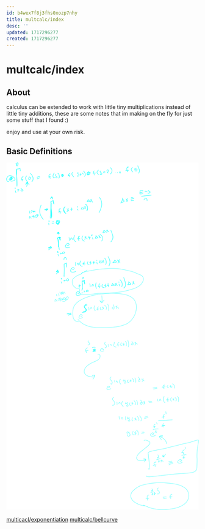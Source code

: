 ```yaml
---
id: b4wex7f8j3fhs0xozp7nhy
title: multcalc/index
desc: ''
updated: 1717296277
created: 1717296277
---
```

# multcalc/index

## About

calculus can be extended to work with little tiny multiplications
instead of little tiny additions, these are some notes that im making on the
fly for just some stuff that I found :)

enjoy and use at your own risk.

## Basic Definitions

![basic definitions](./assets/mulit_calc_basics.svg)

[multicacl/exponentiation](../multicacl/exponentiation)
[multicalc/bellcurve](../multicalc/bellcurve)
